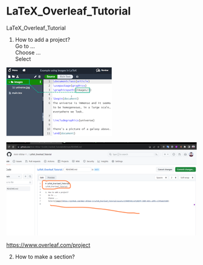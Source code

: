 # LaTeX_Overleaf_Tutorial
LaTeX_Overleaf_Tutorial

1. How to add a project?   
   Go to ...   
   Choose ...    
   Select   

![1](Archive/images_of_documents/1.png)   

![2](Archive/images_of_documents/2.png)

https://www.overleaf.com/project


2. How to make a section?


